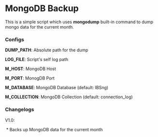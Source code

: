 # MongoDB Backup

This is a simple script which uses **mongodump** built-in command  to dump mongo data for the current month.

### Configs

**DUMP_PATH**: Absolute path for the dump

**LOG_FILE**: Script's self log path

**M_HOST**: MongoDB Host

**M_PORT**: MonogDB Port

**M_DATABASE**: MongoDB Database (default: IBSng)

**M_COLLECTION**: MongoDB Collection (default: connection_log)



### Changelogs

V1.0:

​	* Backs up MongoDB data for the current month